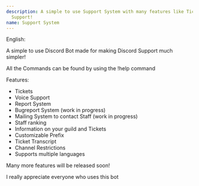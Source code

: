 ```yaml
---
description: A simple to use Support System with many features like Tickets and Voice
  Support!
name: Support System
---
```


English:

A simple to use Discord Bot made for making Discord Support much simpler!

All the Commands can be found by using the !help command

Features:

- Tickets
- Voice Support
- Report System
- Bugreport System (work in progress)
- Mailing System to contact Staff (work in progress)
- Staff ranking
- Information on your guild and Tickets
- Customizable Prefix
- Ticket Transcript
- Channel Restrictions
- Supports multiple languages

Many more features will be released soon!

I really appreciate everyone who uses this bot 

